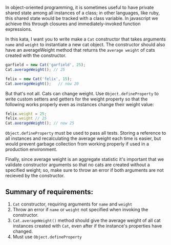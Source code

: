 In object-oriented programming, it is sometimes useful to have private shared state among all instances of a class; in other languages, like ruby, this shared state would be tracked with a class variable. In javascript we achieve this through closures and immediately-invoked function expressions.

In this kata, I want you to write make a ```Cat``` constructor that takes arguments ```name``` and ```weight``` to instantiate a new cat object. The constructor should also have an averageWeight method that returns the ```average weight``` of cats created with the constructor.

```javascript
garfield = new Cat('garfield', 25);
Cat.averageWeight(); // 25

felix = new Cat('felix', 15);
Cat.averageWeight();   // now 20
```

But that's not all. Cats can change weight. Use ```Object.defineProperty``` to write custom setters and getters for the weight property so that the following works properly even as instances change their weight value:

```javascript
felix.weight = 25;
felix.weight // 25
Cat.averageWeight(); // now 25
```

```Object.defineProperty``` must be used to pass all tests. Storing a reference to all instances and recalculating the average weight each time is easier, but would prevent garbage collection from working properly if used in a production environment.

Finally, since average weight is an aggregate statistic it's important that we validate constructor arguments so that no cats are created without a specified weight; so, make sure to throw an error if both arguments are not recieved by the constructor.

## Summary of requirements:
1. ```Cat``` constructor, requiring arguments for ```name``` and ```weight```
2. Throw an error if ```name``` or ```weight``` not specified when invoking the constructor.
3. ```Cat.averageWeight()``` method should give the average weight of all cat instances created with ```Cat```, even after if the instance's properties have changed.
4. Must use ```Object.defineProperty```

